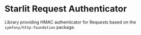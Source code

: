 # Starlit Request Authenticator

Library providing HMAC authenticator for Requests based on the `symfony/http-foundation` package. 
